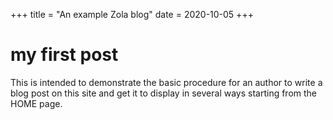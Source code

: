 
+++
title = "An example Zola blog"
date = 2020-10-05
+++

# my first post

This is intended to demonstrate the basic
procedure for an author to write a blog
post on this site and get it to display
in several ways starting from the HOME
page.

